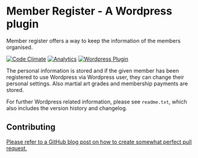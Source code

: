 # Member Register - A Wordpress plugin

Member register offers a way to keep the information of the members organised.

[![Code Climate](https://img.shields.io/codeclimate/github/paazmaya/WP-Member-Register.svg?style=flat-square)](https://codeclimate.com/github/paazmaya/WP-Member-Register)
[![Analytics](https://ga-beacon.appspot.com/UA-2643697-15/wp-member-register/index?flat-gif)](https://github.com/igrigorik/ga-beacon)
[![Wordpress Plugin](https://img.shields.io/wordpress/plugin/r/member-register.svg?style=flat-square)](https://wordpress.org/plugins/member-register/)

The personal information is stored and if the given member has been registered to use
Wordpress via Wordpress user, they can change their personal settings.
Also martial art grades and membership payments are stored.

For further Wordpress related information, please see `readme.txt`, which also
includes the version history and changelog.


## Contributing

[Please refer to a GitHub blog post on how to create somewhat perfect pull request.](https://github.com/blog/1943-how-to-write-the-perfect-pull-request "How to write the perfect pull request")
